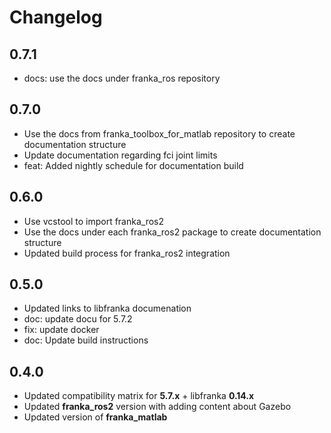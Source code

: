 # Changelog

## 0.7.1

- docs: use the docs under franka_ros repository

## 0.7.0

- Use the docs from franka_toolbox_for_matlab repository to create documentation structure
- Update documentation regarding fci joint limits
- feat: Added nightly schedule for documentation build

## 0.6.0

- Use vcstool to import franka_ros2
- Use the docs under each franka_ros2 package to create documentation structure
- Updated build process for franka_ros2 integration

## 0.5.0
- Updated links to libfranka documenation
- doc: update docu for 5.7.2
- fix: update docker
- doc: Update build instructions

## 0.4.0
- Updated compatibility matrix for **5.7.x** + libfranka **0.14.x**
- Updated **franka_ros2** version with adding content about Gazebo
- Updated version of **franka_matlab**
